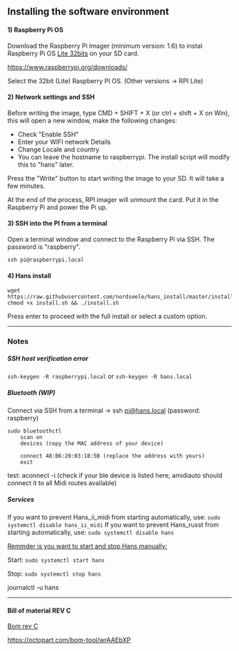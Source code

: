 ## Installing the software environment 

#### 1) Raspberry Pi OS

Download the Raspberry Pi Imager (minimum version: 1.6) to instal Raspberry Pi OS <u>Lite 32bits</u> on your SD card.

https://www.raspberrypi.org/downloads/

Select the 32bit (Lite) Raspberry PI OS. (Other versions -> RPI Lite)

#### 2) Network settings and SSH

Before writing the image, type CMD + SHIFT + X (or ctrl + shift + X on Win), this will open a new window, make the following changes:

- Check "Enable SSH" 
- Enter your WIFI network Details
- Change Locale and country
- You can leave the hostname to raspberrypi. The install script will modify this to "hans" later. 

Press the "Write" button to start writing the image to your SD. It will take a few minutes.

At the end of the process, RPI imager will unmount the card. Put it in the Raspberry Pi and power the Pi up.

#### 3) SSH into the PI from a terminal

Open a terminal window and connect to the Raspberry Pi via SSH. The password is "raspberry".

```shell
ssh pi@raspberrypi.local 
```
#### 4) Hans install

```shell
wget https://raw.githubusercontent.com/nordseele/hans_install/master/install.sh
chmod +x install.sh && ./install.sh
```

Press enter to proceed with the full install or select a custom option.


___

### Notes

##### SSH host verification error

`ssh-keygen -R raspberrypi.local` or `ssh-keygen -R hans.local`

##### Bluetooth (WIP)

Connect via SSH from a terminal -> ssh pi@hans.local (password: raspberry)
```
sudo bluetoothctl
 	scan on 
	devices (copy the MAC address of your device)

	connect 48:B6:20:03:18:5B (replace the address with yours)
    exit
```

test: aconnect -i (check if your ble device is listed here, amidiauto should connect it to all Midi routes available)

##### Services

If you want to prevent Hans_ii_midi from starting automatically, use: `sudo systemctl disable hans_ii_midi` 
If you want to prevent Hans_russt from starting automatically, use: `sudo systemctl disable hans` 

<u>Reminder is you want to start and stop Hans manually:</u>

Start: `sudo systemctl start hans`

Stop: `sudo systemctl stop hans`

journalctl -u hans 

____ 


#### Bill of material REV C

[Bom rev C](bom_revC.md)

https://octopart.com/bom-tool/wrAAEbXP

